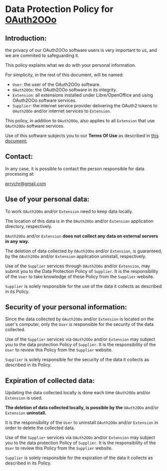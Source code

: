 # Data Protection Policy for [OAuth2OOo](https://github.com/prrvchr/OAuth2OOo)

## Introduction:

the privacy of our OAuth2OOo software users is very important to us, and we are commited to safeguarding it.

This policy explains what we do with your personal information.

For simplicity, in the rest of this document, will be named:
- `User`: the user of the OAuth2OOo software.
- `OAuth2OOo`: the OAuth2OOo software in its integrity.
- `Extension`: all extensions installed under Libre/OpenOffice and using OAuth2OOo software services.
- `Supplier`: the internet service provider delivering the OAuth2 tokens to `OAuth2OOo` and/or internet services to `Extension`.

This policy, in addition to `OAuth2OOo`, also applies to all `Extension` that use `OAuth2OOo` software services.

Use of this software subjects you to our **Terms Of Use** as described in [this document:](https://prrvchr.github.io/OAuth2OOo/OAuth2OOo/registration/TermsOfUse_en)

## Contact:

In any case, it is possible to contact the person responsible for data processing at:

prrvchr@gmail.com


## Use of your personal data:

To work `OAuth2OOo` and/or `Extension` need to keep data locally.

The location of this data is in the `OAuth2OOo` and/or `Extension` application directory, respectively.

`OAuth2OOo` and/or `Extension` **does not collect any data on external servers in any way.**

The deletion of data collected by `OAuth2OOo` and/or `Extension`, is guaranteed, by the `OAuth2OOo` and/or `Extension` application uninstall, respectively.

Use of the `Supplier` services through `OAuth2OOo` and/or `Extension`, may submit you to the Data Protection Policy of `Supplier`. It is the responsibility of the `User` to take knowledge of these Policy from the `Supplier` website.

`Supplier` is solely responsible for the use of the data it collects as described in its Policy.


## Security of your personal information:

Since the data collected by `OAuth2OOo` and/or `Extension` is located on the user's computer, only the `User` is responsible for the security of the data collected.

Use of the `Supplier` services via `OAuth2OOo` and/or `Extension` may subject you to the data protection Policy of `Supplier`. It is the responsibility of the `User` to review this Policy from the `Supplier` website.

`Supplier` is solely responsible for the security of the data it collects as described in its Policy.


## Expiration of collected data:

Updating the data collected locally is done each time `OAuth2OOo` and/or `Extension` is used.

**The deletion of data collected locally, is possible by the** `OAuth2OOo` and/or `Extension` **uninstall.**

It is the responsibility of the `User` to uninstall `OAuth2OOo` and/or `Extension` in order to delete the collected data.

Use of the `Supplier` services via `OAuth2OOo` and/or `Extension` may subject you to the data protection Policy of `Supplier`. It is the responsibility of the `User` to review this Policy from the `Supplier` website.

`Supplier` is solely responsible for the expiration of the data it collects as described in its Policy.
